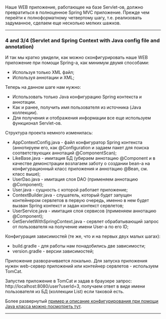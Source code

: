 Наше WEB приложение, работающее на базе Servlet-ов, должно превратиться в полноценное Spring MVC приложение.
Прежде чем перейти к полноформатному четвертому шагу, т.е. реализовать задуманное, сделаем еще несколько мелких
шажков.
________________________________________________________________________________________________________________________
### 4 and 3/4 (Servlet and Spring Context with Java config file and annotation)

И так мы кратко увидели, как можно сконфигурировать наше WEB приложение при помощи Spring-a, как минимум двумя способами:
- Используя только XML файл;
- Используя аннотации и XML;

Теперь на данном шаге нам нужно: 
- Использовать только Java конфигурацию Spring контекста и аннотации.
- Как и ранее, получить имя пользователя из источника (Java коллекции). 
- Для получения и отображения информации все еще используем функционал Servlet-ов.

Структура проекта немного изменилась:
- AppContextConfig.java - файл конфигуратор Spring контекста (аннотируем его, как @Configuration и задаем пакет для 
поиска соответствующих аннотаций @ComponentScan);
- LikeBase.java - имитация БД (убираем аннотацию @Component и в качестве демонстрации возлагаем заботу о создании bean-a
на конфигурационный класс приложения и аннотацию @Bean, см. класс выше);
- UserDao.java - имитация слоя DAO (применяем аннотацию @Component);
- User.java - сущность с которой работает приложение;
- ContextBuilder.java - слушатель, который будет запущен контейнером сервлетов в первую очередь, именно в нем будет 
вызван Spring контекст и задан контекст сервлетов;
- UserService.java - имитация слоя сервисов (применяем аннотацию @Component);
- GetServletWithSpringContext.java - сервлет обрабатывающий запрос от пользователя на получение имени User-a по его ID;

Конфигурация зависимостей (те же, что и на первых двух малых шагах):
- build.gradle - для работы нам понадобились две зависимости;
- version.gradle - версии зависимостей;

Приложение разворачивается локально. Для запуска приложения нужен web-сервер приложений или контейнер сервлетов - 
используем TomCat.

Запустив приложение в TomCat и задав в браузере запрос: http://localhost:8080/user?userId=3, получаем ответ в виде 
имени пользователя из БД (коллекции List) если таковой есть.

Более развернутый [пример и описание конфигурирования при помощи Java класса можно посмотреть тут](https://github.com/JcoderPaul/Spring_Framework_Lessons/tree/master/Spring_part_4).
________________________________________________________________________________________________________________________